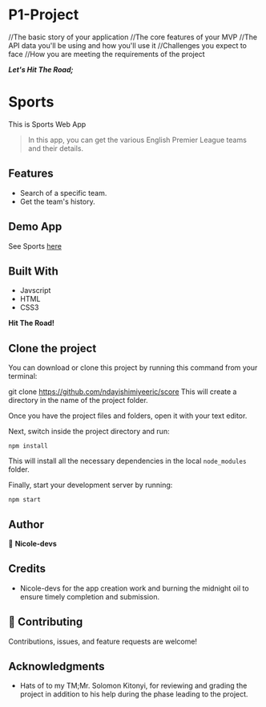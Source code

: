 # P1-Project
//The basic story of your application
//The core features of your MVP
//The API data you'll be using and how you'll use it
//Challenges you expect to face
//How you are meeting the requirements of the project

_**Let's Hit The Road;**_


# Sports

This is Sports Web App

> In this app, you can get the various English Premier League teams and their details.

## Features

- Search of a specific team.
- Get the team's history.

## Demo App

See Sports [here](https://nderic-score.netlify.app/)

<!-- ## Video

See Video [here](https://www.loom.com/share/0c8bd4fd4d5745e6837cd1706ac79a78)
 -->
## Built With

- Javscript
- HTML
- CSS3

**Hit The Road!**
## Clone the project

You can download or clone this project by running this command from your terminal:

git clone https://github.com/ndayishimiyeeric/score
This will create a directory in the name of the project folder.

Once you have the project files and folders, open it with your text editor.

Next, switch inside the project directory and run:

```
npm install
```

This will install all the necessary dependencies in the local `node_modules` folder.

Finally, start your development server by running:

```
npm start
```

## Author

👤 **Nicole-devs**

## Credits

- Nicole-devs for the app creation work and burning the midnight oil to ensure timely completion and submission. 

## 🤝 Contributing

Contributions, issues, and feature requests are welcome!

## Acknowledgments

- Hats of to my TM;Mr. Solomon Kitonyi, for reviewing and grading the project in addition to his help during the phase leading to the project.

